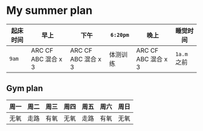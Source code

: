 ---
---

# My summer plan

| 起床时间  |  早上  | 下午  | `6:20pm` | 晚上 | 睡觉时间 |
|------|------|------|--------------|-----|-------|
| `9am` | ARC CF ABC 混合 x 3 | ARC CF ABC 混合 x 3| 体测训练| ARC CF ABC 混合 x 3 | `1a.m` 之前|

## Gym plan

| 周一 |  周二  |  周三  | 周四 | 周五 | 周六 | 周日 |
|------|------|------|--------------|-----|-------|-----|
| 无氧 | 走路 | 有氧 | 无氧 | 走路 | 有氧 | 无氧 |
